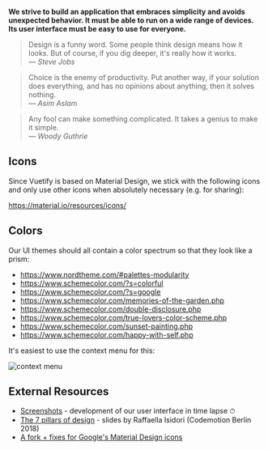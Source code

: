 **We strive to build an application that embraces simplicity and avoids unexpected behavior. It must be able to run on a wide range of devices. Its user interface must be easy to use for everyone.**

> Design is a funny word. Some people think design means how it looks. But of course, if you dig deeper, it's really how it works.<br />— <cite>Steve Jobs</cite>

> Choice is the enemy of productivity. Put another way, if your solution does everything, and has no opinions about anything, then it solves nothing.<br />— <cite>Asim Aslam</cite>

> Any fool can make something complicated. It takes a genius to make it simple.<br />— <cite>Woody Guthrie</cite>

## Icons ##

Since Vuetify is based on Material Design, we stick with the following icons and only use other icons when absolutely necessary (e.g. for sharing):

https://material.io/resources/icons/

## Colors ##

Our UI themes should all contain a color spectrum so that they look like a prism:

- https://www.nordtheme.com/#palettes-modularity
- https://www.schemecolor.com/?s=colorful
- https://www.schemecolor.com/?s=google
- https://www.schemecolor.com/memories-of-the-garden.php
- https://www.schemecolor.com/double-disclosure.php
- https://www.schemecolor.com/true-lovers-color-scheme.php
- https://www.schemecolor.com/sunset-painting.php
- https://www.schemecolor.com/happy-with-self.php

It's easiest to use the context menu for this:

![context menu](https://dl.photoprism.app/img/docs/wiki/docs/prism-context-menu.jpg)

## External Resources ##
- [Screenshots](screenshots.md) - development of our user interface in time lapse ⏱
- [The 7 pillars of design](https://dl.photoprism.app/pdf/20181120-The_7_pillars_of_design.pdf) - slides by Raffaella Isidori (Codemotion Berlin 2018)
- [A fork + fixes for Google's Material Design icons](https://www.npmjs.com/package/material-design-icons-iconfont)
